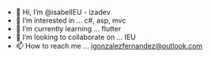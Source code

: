 - 👋 Hi, I’m @isabelIEU - izadev
- 👀 I’m interested in ... c#, asp, mvc
- 🌱 I’m currently learning ... flutter
- 💞️ I’m looking to collaborate on ... IEU
- 📫 How to reach me ... igonzalezfernandez@outlook.com

<!---
isabelIEU/isabelIEU is a ✨ special ✨ repository because its `README.md` (this file) appears on your GitHub profile.
You can click the Preview link to take a look at your changes.
--->
